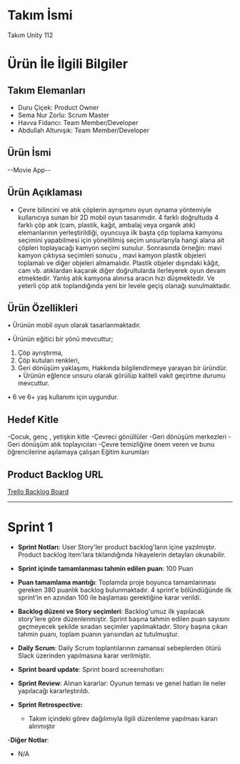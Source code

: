 # **Takım İsmi**

Takım Unity 112

# Ürün İle İlgili Bilgiler

## Takım Elemanları

- Duru Çiçek: Product Owner
- Sema Nur Zorlu: Scrum Master
- Havva Fidancı: Team Member/Developer
- Abdullah Altunışık: Team Member/Developer

## Ürün İsmi

--Movie App--

## Ürün Açıklaması

- Çevre bilincini ve atık çöplerin ayrışımını oyun oynama yöntemiyle kullanıcıya sunan bir 2D mobil oyun tasarımıdır. 4 farklı doğrultuda 4 farklı çöp atık (cam, plastik, kağıt, ambalaj veya organik atık) elemanlarının yerleştirildiği, oyuncuya ilk başta çöp toplama kamyonu seçimini yapabilmesi için yöneltilmiş seçim unsurlarıyla hangi alana ait çöpleri toplayacağı kamyon seçimi sunulur. Sonrasında örneğin: mavi kamyon çıktıysa seçimleri sonucu , mavi kamyon plastik objeleri toplamalı ve diğer objeleri almamalıdır. Plastik objeler dışındaki kâğıt, cam vb. atıklardan kaçarak diğer doğrultularda ilerleyerek oyun devam etmektedir. Yanlış atık kamyona alınırsa aracın hızı düşmektedir. Ve yeterli çöp atık toplandığında yeni bir levele geçiş olanağı sunulmaktadır.

## Ürün Özellikleri

•	Ürünün mobil oyun olarak tasarlanmaktadır.

•	Ürünün eğitici bir yönü mevcuttur;
1.	Çöp ayrıştırma,
2.	Çöp kutuları renkleri,
3.	Geri dönüşüm yaklaşımı,
Hakkında bilgilendirmeye yarayan bir üründür.
•	Ürünün eğlence unsuru olarak görülüp kaliteli vakit geçirtme durumu mevcuttur.

•	6 ve 6+ yaş kullanımı için uygundur.


## Hedef Kitle

-Çocuk, genç , yetişkin kitle
-Çevreci gönüllüler
-Geri dönüşüm merkezleri
-Geri dönüşüm atık toplayıcıları
-Çevre temizliğine önem veren ve bunu öğrencilerine aşılamaya çalışan Eğitim kurumları


## Product Backlog URL

[Trello Backlog Board](https://trello.com/b/PuvPJXji/oua)

---

# Sprint 1

- **Sprint Notları**: User Story'ler product backlog'ların içine yazılmıştır. Product backlog item'lara tıklandığında hikayelerin detayları okunabilir.

- **Sprint içinde tamamlanması tahmin edilen puan**: 100 Puan

- **Puan tamamlama mantığı**: Toplamda proje boyunca tamamlanması gereken 380 puanlık backlog bulunmaktadır. 4 sprint'e bölündüğünde ilk sprint'in en azından 100 ile başlaması gerektiğine karar verildi.

- **Backlog düzeni ve Story seçimleri**: Backlog'umuz ilk yapılacak story'lere göre düzenlenmiştir. Sprint başına tahmin edilen puan sayısını geçmeyecek şekilde sıradan seçimler yapılmaktadır. Story başına çıkan tahmin puanı, toplam puanın yarısından az tutulmuştur. 

- **Daily Scrum**: Daily Scrum toplantılarının zamansal sebeplerden ötürü Slack üzerinden yapılmasına karar verilmiştir.

- **Sprint board update**: Sprint board screenshotları: 

- **Sprint Review**: 
Alınan kararlar: Oyunun teması ve genel hatları ile neler yapılacağı kararleştırıldı.

- **Sprint Retrospective:**
  - Takım içindeki görev dağılımıyla ilgili düzenleme yapılması kararı alınmıştır

-**Diğer Notlar**:
- N/A

